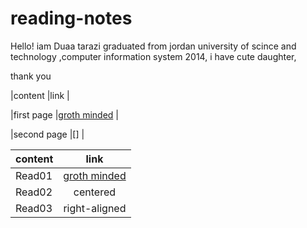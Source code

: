 # reading-notes

Hello!
iam Duaa tarazi graduated from jordan university of scince and technology ,computer information system 2014,
i have cute daughter,

thank you  



|content         |link            |

|first page      |[groth minded](https://duaa-tarazi.github.io/reading-notes/grothminded) |

|second page     |[]                                      |



| content  |      link     |  
|----------|:-------------:|
| Read01   |  [groth minded](https://duaa-tarazi.github.io/reading-notes/grothminded) | 
| Read02   |    centered   |  
| Read03   | right-aligned |   
    